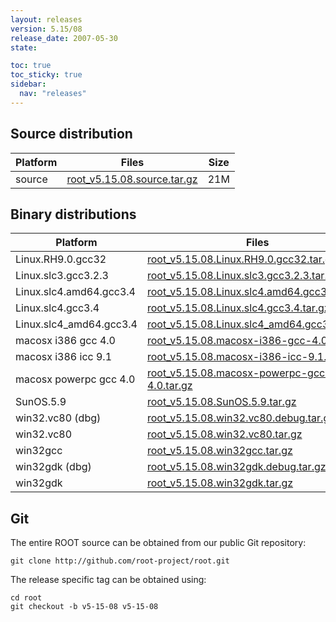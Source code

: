 ```yaml
---
layout: releases
version: 5.15/08
release_date: 2007-05-30
state:

toc: true
toc_sticky: true
sidebar:
  nav: "releases"
---
```



## Source distribution

| Platform       | Files | Size |
|-----------|-------|-----|
| source | [root_v5.15.08.source.tar.gz](https://root.cern.ch/download/root_v5.15.08.source.tar.gz) |  21M |


## Binary distributions

| Platform       | Files | Size |
|-----------|-------|-----|
| Linux.RH9.0.gcc32 | [root_v5.15.08.Linux.RH9.0.gcc32.tar.gz](https://root.cern.ch/download/root_v5.15.08.Linux.RH9.0.gcc32.tar.gz) |  36M |
| Linux.slc3.gcc3.2.3 | [root_v5.15.08.Linux.slc3.gcc3.2.3.tar.gz](https://root.cern.ch/download/root_v5.15.08.Linux.slc3.gcc3.2.3.tar.gz) |  37M |
| Linux.slc4.amd64.gcc3.4 | [root_v5.15.08.Linux.slc4.amd64.gcc3.4.tar.gz](https://root.cern.ch/download/root_v5.15.08.Linux.slc4.amd64.gcc3.4.tar.gz) |  37M |
| Linux.slc4.gcc3.4 | [root_v5.15.08.Linux.slc4.gcc3.4.tar.gz](https://root.cern.ch/download/root_v5.15.08.Linux.slc4.gcc3.4.tar.gz) |  35M |
| Linux.slc4_amd64.gcc3.4 | [root_v5.15.08.Linux.slc4_amd64.gcc3.4.tar.gz](https://root.cern.ch/download/root_v5.15.08.Linux.slc4_amd64.gcc3.4.tar.gz) |  36M |
| macosx i386 gcc 4.0 | [root_v5.15.08.macosx-i386-gcc-4.0.tar.gz](https://root.cern.ch/download/root_v5.15.08.macosx-i386-gcc-4.0.tar.gz) |  38M |
| macosx i386 icc 9.1 | [root_v5.15.08.macosx-i386-icc-9.1.tar.gz](https://root.cern.ch/download/root_v5.15.08.macosx-i386-icc-9.1.tar.gz) |  71M |
| macosx powerpc gcc 4.0 | [root_v5.15.08.macosx-powerpc-gcc-4.0.tar.gz](https://root.cern.ch/download/root_v5.15.08.macosx-powerpc-gcc-4.0.tar.gz) |  35M |
| SunOS.5.9 | [root_v5.15.08.SunOS.5.9.tar.gz](https://root.cern.ch/download/root_v5.15.08.SunOS.5.9.tar.gz) |  41M |
| win32.vc80 (dbg) | [root_v5.15.08.win32.vc80.debug.tar.gz](https://root.cern.ch/download/root_v5.15.08.win32.vc80.debug.tar.gz) |  92M |
| win32.vc80 | [root_v5.15.08.win32.vc80.tar.gz](https://root.cern.ch/download/root_v5.15.08.win32.vc80.tar.gz) |  41M |
| win32gcc | [root_v5.15.08.win32gcc.tar.gz](https://root.cern.ch/download/root_v5.15.08.win32gcc.tar.gz) |  43M |
| win32gdk (dbg) | [root_v5.15.08.win32gdk.debug.tar.gz](https://root.cern.ch/download/root_v5.15.08.win32gdk.debug.tar.gz) |  87M |
| win32gdk | [root_v5.15.08.win32gdk.tar.gz](https://root.cern.ch/download/root_v5.15.08.win32gdk.tar.gz) |  44M |


## Git

The entire ROOT source can be obtained from our public Git repository:

~~~
git clone http://github.com/root-project/root.git
~~~
The release specific tag can be obtained using:
~~~
cd root
git checkout -b v5-15-08 v5-15-08
~~~


